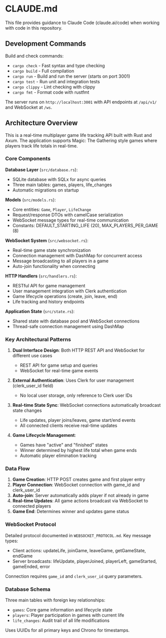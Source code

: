 # CLAUDE.md

This file provides guidance to Claude Code (claude.ai/code) when working with code in this repository.

## Development Commands

Build and check commands:
- `cargo check` - Fast syntax and type checking
- `cargo build` - Full compilation  
- `cargo run` - Build and run the server (starts on port 3001)
- `cargo test` - Run unit and integration tests
- `cargo clippy` - Lint checking with clippy
- `cargo fmt` - Format code with rustfmt

The server runs on `http://localhost:3001` with API endpoints at `/api/v1/` and WebSocket at `/ws`.

## Architecture Overview

This is a real-time multiplayer game life tracking API built with Rust and Axum. The application supports Magic: The Gathering style games where players track life totals in real-time.

### Core Components

**Database Layer** (`src/database.rs`):
- SQLite database with SQLx for async queries
- Three main tables: games, players, life_changes
- Automatic migrations on startup

**Models** (`src/models.rs`):
- Core entities: `Game`, `Player`, `LifeChange`
- Request/response DTOs with camelCase serialization
- WebSocket message types for real-time communication
- Constants: DEFAULT_STARTING_LIFE (20), MAX_PLAYERS_PER_GAME (8)

**WebSocket System** (`src/websocket.rs`):
- Real-time game state synchronization
- Connection management with DashMap for concurrent access
- Message broadcasting to all players in a game
- Auto-join functionality when connecting

**HTTP Handlers** (`src/handlers.rs`):
- RESTful API for game management
- User management integration with Clerk authentication
- Game lifecycle operations (create, join, leave, end)
- Life tracking and history endpoints

**Application State** (`src/state.rs`):
- Shared state with database pool and WebSocket connections
- Thread-safe connection management using DashMap

### Key Architectural Patterns

1. **Dual Interface Design**: Both HTTP REST API and WebSocket for different use cases
   - REST API for game setup and queries
   - WebSocket for real-time game events

2. **External Authentication**: Uses Clerk for user management (clerk_user_id field)
   - No local user storage, only reference to Clerk user IDs

3. **Real-time State Sync**: WebSocket connections automatically broadcast state changes
   - Life updates, player joins/leaves, game start/end events
   - All connected clients receive real-time updates

4. **Game Lifecycle Management**: 
   - Games have "active" and "finished" states
   - Winner determined by highest life total when game ends
   - Automatic player elimination tracking

### Data Flow

1. **Game Creation**: HTTP POST creates game and first player entry
2. **Player Connection**: WebSocket connection with game_id and clerk_user_id
3. **Auto-join**: Server automatically adds player if not already in game
4. **Real-time Updates**: All game actions broadcast via WebSocket to connected players
5. **Game End**: Determines winner and updates game status

### WebSocket Protocol

Detailed protocol documented in `WEBSOCKET_PROTOCOL.md`. Key message types:
- Client actions: updateLife, joinGame, leaveGame, getGameState, endGame
- Server broadcasts: lifeUpdate, playerJoined, playerLeft, gameStarted, gameEnded, error

Connection requires `game_id` and `clerk_user_id` query parameters.

### Database Schema

Three main tables with foreign key relationships:
- `games`: Core game information and lifecycle state
- `players`: Player participation in games with current life
- `life_changes`: Audit trail of all life modifications

Uses UUIDs for all primary keys and Chrono for timestamps.